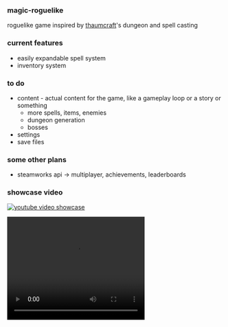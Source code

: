 ### magic-roguelike
roguelike game inspired by [thaumcraft](https://www.curseforge.com/minecraft/mc-mods/thaumcraft)'s dungeon and spell casting

### current features
- easily expandable spell system
- inventory system

### to do
- content - actual content for the game, like a gameplay loop or a story or something
  - more spells, items, enemies
  - dungeon generation
  - bosses
- settings
- save files

### some other plans
- steamworks api -> multiplayer, achievements, leaderboards

### showcase video
[![youtube video showcase](https://markdown-videos-api.jorgenkh.no/youtube/rZkrONSZuQo)](https://youtu.be/rZkrONSZuQo)

<video width="320" height="240" controls>
  <source src="magic-roguelike-showcase.mp4" type="video/mp4">
</video>
